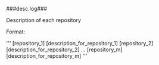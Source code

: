 ###desc.log###

Description of each repository

Format:

'''
[repository_1]
[description_for_repository_1]
[repository_2]
[description_for_repository_2]
...
[repository_m]
[description_for_repository_m]
'''

